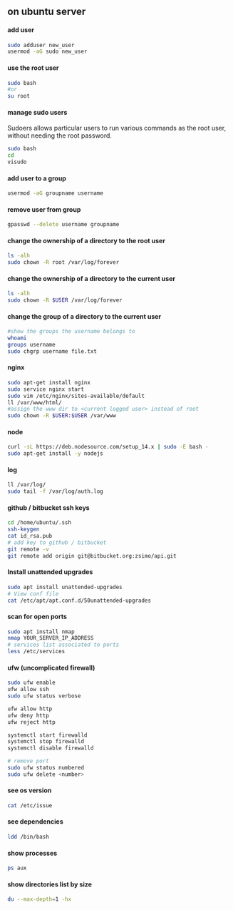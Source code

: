 
## on ubuntu server


#### add user
```bash
sudo adduser new_user
usermod -aG sudo new_user
```


#### use the root user
```bash
sudo bash
#or
su root
```
#### manage sudo users 
Sudoers allows particular users to run various commands as the root user, without needing the root password.
```bash
sudo bash
cd
visudo
```

#### add user to a group
```bash
usermod -aG groupname username
```
#### remove user from group
```bash
gpasswd --delete username groupname
```

#### change the ownership of a directory to the root user
```bash
ls -alh
sudo chown -R root /var/log/forever
```

#### change the ownership of a directory to the current user
```bash
ls -alh
sudo chown -R $USER /var/log/forever
```

#### change the group of a directory to the current user
```bash
#show the groups the username belongs to
whoami
groups username
sudo chgrp username file.txt
```


#### nginx
```bash
sudo apt-get install nginx
sudo service nginx start
sudo vim /etc/nginx/sites-available/default
ll /var/www/html/
#assign the www dir to <current logged user> instead of root
sudo chown -R $USER:$USER /var/www
```

#### node
```bash
curl -sL https://deb.nodesource.com/setup_14.x | sudo -E bash -
sudo apt-get install -y nodejs
```


#### log
```bash
ll /var/log/
sudo tail -f /var/log/auth.log
```


#### github / bitbucket ssh keys
```bash
cd /home/ubuntu/.ssh
ssh-keygen
cat id_rsa.pub
# add key to github / bitbucket
git remote -v
git remote add origin git@bitbucket.org:zsimo/api.git
```

#### Install unattended upgrades
```bash
sudo apt install unattended-upgrades
# View conf file
cat /etc/apt/apt.conf.d/50unattended-upgrades
```

#### scan for open ports
```bash
sudo apt install nmap
nmap YOUR_SERVER_IP_ADDRESS
# services list associated to ports
less /etc/services
```

#### ufw (uncomplicated firewall)
```bash
sudo ufw enable
ufw allow ssh
sudo ufw status verbose

ufw allow http
ufw deny http
ufw reject http
```
```bash
systemctl start firewalld
systemctl stop firewalld
systemctl disable firewalld
```
```bash
# remove port
sudo ufw status numbered
sudo ufw delete <number>
```

#### see os version
```bash
cat /etc/issue
```

#### see dependencies
```bash
ldd /bin/bash
```

#### show processes
```bash
ps aux
```

#### show directories list by size
```bash
du --max-depth=1 -hx
```
 
